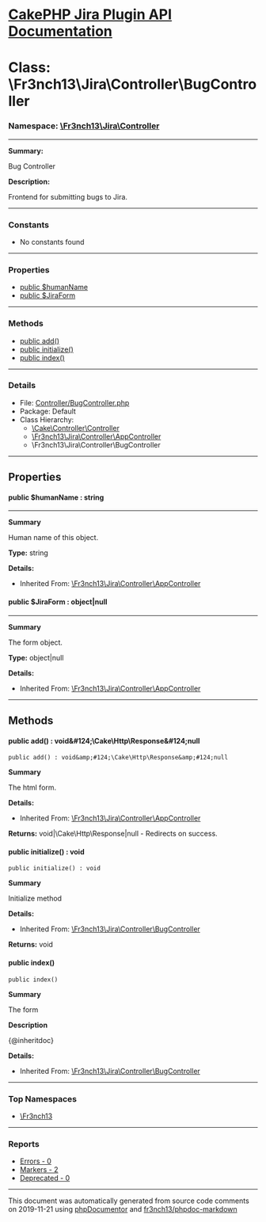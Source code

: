 # [CakePHP Jira Plugin API Documentation](../home)

# Class: \Fr3nch13\Jira\Controller\BugController
### Namespace: [\Fr3nch13\Jira\Controller](../namespaces/Fr3nch13.Jira.Controller)
---
**Summary:**

Bug Controller

**Description:**

Frontend for submitting bugs to Jira.

---
### Constants
* No constants found
---
### Properties
* [public $humanName](../classes/Fr3nch13.Jira.Controller.AppController#property_humanName)
* [public $JiraForm](../classes/Fr3nch13.Jira.Controller.AppController#property_JiraForm)
---
### Methods
* [public add()](../classes/Fr3nch13.Jira.Controller.AppController#method_add)
* [public initialize()](../classes/Fr3nch13.Jira.Controller.BugController#method_initialize)
* [public index()](../classes/Fr3nch13.Jira.Controller.BugController#method_index)
---
### Details
* File: [Controller/BugController.php](../files/Controller.BugController)
* Package: Default
* Class Hierarchy:  
  * [\Cake\Controller\Controller]()
  * [\Fr3nch13\Jira\Controller\AppController](../classes/Fr3nch13.Jira.Controller.AppController)
  * \Fr3nch13\Jira\Controller\BugController
---
## Properties
<a name="property_humanName"></a>
#### public $humanName : string
---
**Summary**

Human name of this object.

**Type:** string

**Details:**
* Inherited From: [\Fr3nch13\Jira\Controller\AppController](../classes/Fr3nch13.Jira.Controller.AppController)


<a name="property_JiraForm"></a>
#### public $JiraForm : object|null
---
**Summary**

The form object.

**Type:** object|null

**Details:**
* Inherited From: [\Fr3nch13\Jira\Controller\AppController](../classes/Fr3nch13.Jira.Controller.AppController)



---
## Methods
<a name="method_add" class="anchor"></a>
#### public add() : void&amp;#124;\Cake\Http\Response&amp;#124;null

```
public add() : void&amp;#124;\Cake\Http\Response&amp;#124;null
```

**Summary**

The html form.

**Details:**
* Inherited From: [\Fr3nch13\Jira\Controller\AppController](../classes/Fr3nch13.Jira.Controller.AppController)

**Returns:** void&#124;\Cake\Http\Response&#124;null - Redirects on success.


<a name="method_initialize" class="anchor"></a>
#### public initialize() : void

```
public initialize() : void
```

**Summary**

Initialize method

**Details:**
* Inherited From: [\Fr3nch13\Jira\Controller\BugController](../classes/Fr3nch13.Jira.Controller.BugController)

**Returns:** void


<a name="method_index" class="anchor"></a>
#### public index() 

```
public index() 
```

**Summary**

The form

**Description**

{@inheritdoc}

**Details:**
* Inherited From: [\Fr3nch13\Jira\Controller\BugController](../classes/Fr3nch13.Jira.Controller.BugController)





---

### Top Namespaces

* [\Fr3nch13](../namespaces/Fr3nch13)

---

### Reports
* [Errors - 0](../reports/errors)
* [Markers - 2](../reports/markers)
* [Deprecated - 0](../reports/deprecated)

---

This document was automatically generated from source code comments on 2019-11-21 using [phpDocumentor](http://www.phpdoc.org/) and [fr3nch13/phpdoc-markdown](https://github.com/fr3nch13/phpdoc-markdown)
